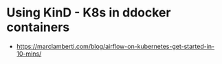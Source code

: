 # Using KinD - K8s in ddocker containers

- https://marclamberti.com/blog/airflow-on-kubernetes-get-started-in-10-mins/

